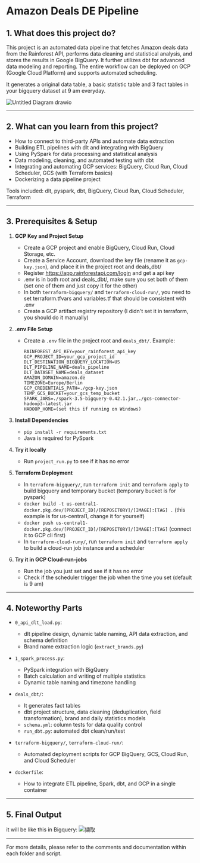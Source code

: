 # Amazon Deals DE Pipeline

## 1. What does this project do?

This project is an automated data pipeline that fetches Amazon deals data from the Rainforest API, performs data cleaning and statistical analysis, and stores the results in Google BigQuery. It further utilizes dbt for advanced data modeling and reporting. The entire workflow can be deployed on GCP (Google Cloud Platform) and supports automated scheduling.

It generates a original data table, a basic statistic table and 3 fact tables in your bigquery dataset at 9 am everyday. 

![Untitled Diagram drawio](https://github.com/user-attachments/assets/419d7c76-9099-4395-a2e7-eed305b53779)

---

## 2. What can you learn from this project?

- How to connect to third-party APIs and automate data extraction
- Building ETL pipelines with dlt and integrating with BigQuery
- Using PySpark for data processing and statistical analysis
- Data modeling, cleaning, and automated testing with dbt
- Integrating and automating GCP services: BigQuery, Cloud Run, Cloud Scheduler, GCS (with Terraform basics)
- Dockerizing a data pipeline project

Tools included: dlt, pyspark, dbt, BigQuery, Cloud Run, Cloud Scheduler, Terraform

---

## 3. Prerequisites & Setup

1. **GCP Key and Project Setup**
   - Create a GCP project and enable BigQuery, Cloud Run, Cloud Storage, etc.
   - Create a Service Account, download the key file (rename it as `gcp-key.json`), and place it in the project root and deals_dbt/
   - Register https://app.rainforestapi.com/login and get a api key
   - .env is in both root and deals_dbt/, make sure you set both of them (set one of them and just copy it for the other)
   - In both `terraform-bigquery/` and `terraform-cloud-run/`, you need to set terraform.tfvars and variables.tf that should be consistent with .env
   - Create a GCP artifact registry repository (I didn't set it in terraform, you should do it manually)

2. **.env File Setup**
   - Create a `.env` file in the project root and `deals_dbt/`. Example:
     ```
     RAINFOREST_API_KEY=your_rainforest_api_key
     GCP_PROJECT_ID=your_gcp_project_id
     DLT_DESTINATION_BIGQUERY_LOCATION=US
     DLT_PIPELINE_NAME=deals_pipeline
     DLT_DATASET_NAME=deals_dataset
     AMAZON_DOMAIN=amazon.de
     TIMEZONE=Europe/Berlin
     GCP_CREDENTIALS_PATH=./gcp-key.json
     TEMP_GCS_BUCKET=your_gcs_temp_bucket
     SPARK_JARS=./spark-3.5-bigquery-0.42.1.jar,./gcs-connector-hadoop3-latest.jar
     HADOOP_HOME=(set this if running on Windows)
     ```
3. **Install Dependencies**
   - `pip install -r requirements.txt`
   - Java is required for PySpark

4. **Try it locally**
   - Run `project_run.py` to see if it has no error

5. **Terraform Deployment**
   - In `terraform-bigquery/`, run `terraform init` and `terraform apply` to build bigquery and temporary bucket (temporary bucket is for pyspark)
   - `docker build -t us-central1-docker.pkg.dev/[PROJECT_ID]/[REPOSITORY]/[IMAGE]:[TAG] .` (this example is for us-central1, change it for yourself)
   - `docker push us-central1-docker.pkg.dev/[PROJECT_ID]/[REPOSITORY]/[IMAGE]:[TAG]` (connect it to GCP cli first)
   - In `terraform-cloud-runy/`, run `terraform init` and `terraform apply` to build a cloud-run job instance and a scheduler

3. **Try it in GCP Cloud-run-jobs**
   - Run the job you just set and see if it has no error
   - Check if the scheduler trigger the job when the time you set (default is 9 am)

---

## 4. Noteworthy Parts

- `0_api_dlt_load.py`:  
  - dlt pipeline design, dynamic table naming, API data extraction, and schema definition
  - Brand name extraction logic (`extract_brands.py`)

- `1_spark_process.py`:  
  - PySpark integration with BigQuery
  - Batch calculation and writing of multiple statistics
  - Dynamic table naming and timezone handling

- `deals_dbt/`:
  - It generates fact tables 
  - dbt project structure, data cleaning (deduplication, field transformation), brand and daily statistics models
  - `schema.yml`: column tests for data quality control
  - `run_dbt.py`: automated dbt clean/run/test

- `terraform-bigquery/`, `terraform-cloud-run/`:  
  - Automated deployment scripts for GCP BigQuery, GCS, Cloud Run, and Cloud Scheduler

- `dockerfile`:  
  - How to integrate ETL pipeline, Spark, dbt, and GCP in a single container

---

## 5. Final Output

it will be like this in Bigquery:
![擷取](https://github.com/user-attachments/assets/e0087607-6b2a-4e85-b833-8e170791a1a1)


---

For more details, please refer to the comments and documentation within each folder and script.
